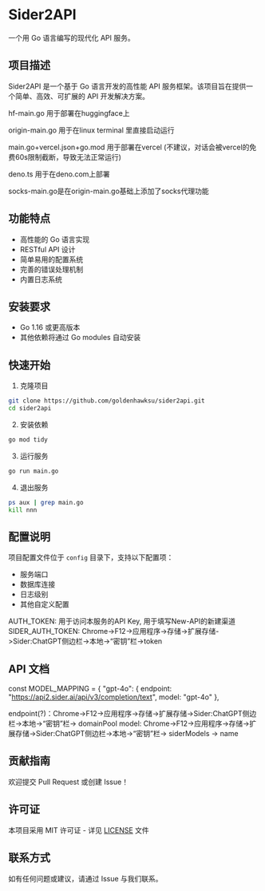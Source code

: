 # Sider2API

一个用 Go 语言编写的现代化 API 服务。

## 项目描述

Sider2API 是一个基于 Go 语言开发的高性能 API 服务框架。该项目旨在提供一个简单、高效、可扩展的 API 开发解决方案。

hf-main.go 用于部署在huggingface上

origin-main.go 用于在linux terminal 里直接启动运行

main.go+vercel.json+go.mod 用于部署在vercel (不建议，对话会被vercel的免费60s限制截断，导致无法正常运行)

deno.ts 用于在deno.com上部署

socks-main.go是在origin-main.go基础上添加了socks代理功能

## 功能特点

- 高性能的 Go 语言实现
- RESTful API 设计
- 简单易用的配置系统
- 完善的错误处理机制
- 内置日志系统

## 安装要求

- Go 1.16 或更高版本
- 其他依赖将通过 Go modules 自动安装

## 快速开始

1. 克隆项目
```bash
git clone https://github.com/goldenhawksu/sider2api.git
cd sider2api
```

2. 安装依赖
```bash
go mod tidy
```

3. 运行服务
```bash
go run main.go
```

4. 退出服务
```bash
ps aux | grep main.go
kill nnn
```

## 配置说明


项目配置文件位于 `config` 目录下，支持以下配置项：

- 服务端口
- 数据库连接
- 日志级别
- 其他自定义配置

AUTH_TOKEN: 用于访问本服务的API Key, 用于填写New-API的新建渠道
SIDER_AUTH_TOKEN: Chrome->F12->应用程序->存储->扩展存储->Sider:ChatGPT侧边栏->本地->“密钥”栏->token


## API 文档

const MODEL_MAPPING = {
  "gpt-4o": { 
    endpoint: "https://api2.sider.ai/api/v3/completion/text",
    model: "gpt-4o" 
  },
  
endpoint(?)：Chrome->F12->应用程序->存储->扩展存储->Sider:ChatGPT侧边栏->本地->“密钥”栏-> domainPool
model: Chrome->F12->应用程序->存储->扩展存储->Sider:ChatGPT侧边栏->本地->“密钥”栏-> siderModels -> name

## 贡献指南

欢迎提交 Pull Request 或创建 Issue！

## 许可证

本项目采用 MIT 许可证 - 详见 [LICENSE](LICENSE) 文件

## 联系方式

如有任何问题或建议，请通过 Issue 与我们联系。

